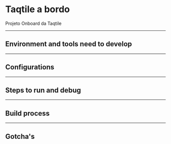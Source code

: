 # Taqtile a bordo
Projeto Onboard da Taqtile

---
## Environment and tools need to develop

---
## Configurations

---
## Steps to run and debug

---
## Build process

---
## Gotcha's
